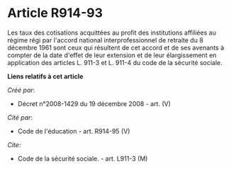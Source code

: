 # Article R914-93

Les taux des cotisations acquittées au profit des institutions affiliées au  régime régi par l'accord national
interprofessionnel de retraite du 8 décembre  1961 sont ceux qui résultent de cet accord et de ses avenants à compter de la
date d'effet de leur extension et de leur élargissement en application des articles  L. 911-3 et L. 911-4 du code de la
sécurité sociale.

**Liens relatifs à cet article**

_Créé par_:

  - Décret n°2008-1429 du 19 décembre 2008 - art. (V)

_Cité par_:

  - Code de l'éducation - art. R914-95 (V)

_Cite_:

  - Code de la sécurité sociale. - art. L911-3 (M)
